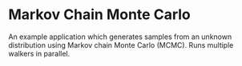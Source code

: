 # Markov Chain Monte Carlo

An example application which generates samples from an unknown distribution using Markov chain Monte Carlo (MCMC).
Runs multiple walkers in parallel.

